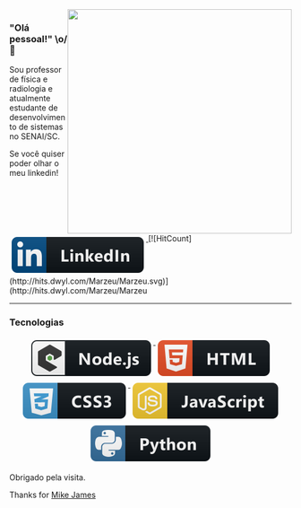 <img align="right" width="400" height="400" src="https://snap.licdn.com/tr/images/e5d1cfbb512f27ca56e3d21c795ac075/tenor.gif">

### "Olá pessoal!" \o/ 👋

Sou professor de física e radiologia e atualmente estudante de desenvolvimento de sistemas no SENAI/SC.

Se você quiser poder olhar o meu linkedin!
<p align="rigth">
    <a href="https://www.linkedin.com/in/marzeu-selau-junior/">
        <img src="svg/linkedin.svg" alt="linkedin" style="vertical-align:top; margin:6px 4px">
    </a>  
    [![HitCount](http://hits.dwyl.com/Marzeu/Marzeu.svg)](http://hits.dwyl.com/Marzeu/Marzeu
</p>

---

### Tecnologias

<p align="center">
    <a href="https://github.com/MikeCodesDotNET/ColoredBadges">
        <img src="svg/nodejs_larger.svg" alt="nodejs_larger" style="vertical-align:top; margin:6px 4px">
     </a>  
    <a href="https://github.com/MikeCodesDotNET/ColoredBadges">
        <img src="svg/html.svg" alt="html" style="vertical-align:top; margin:6px 4px">
     </a>  
     <a href="https://github.com/MikeCodesDotNET/ColoredBadges">
        <img src="svg/css3.svg" alt="css3" style="vertical-align:top; margin:6px 4px">
     </a>  
     <a href="https://github.com/MikeCodesDotNET/ColoredBadges">
        <img src="svg/js.svg" alt="js" style="vertical-align:top; margin:6px 4px">
     </a>  
     <a href="https://github.com/MikeCodesDotNET/ColoredBadges">
        <img src="svg/python.svg" alt="python" style="vertical-align:top; margin:6px 4px">
    </a>  
</p>

Obrigado pela visita.

Thanks for <a href="https://github.com/MikeCodesDotNET/ColoredBadges">Mike James</a>

